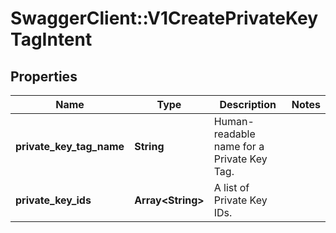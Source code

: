 # SwaggerClient::V1CreatePrivateKeyTagIntent

## Properties
Name | Type | Description | Notes
------------ | ------------- | ------------- | -------------
**private_key_tag_name** | **String** | Human-readable name for a Private Key Tag. | 
**private_key_ids** | **Array&lt;String&gt;** | A list of Private Key IDs. | 

